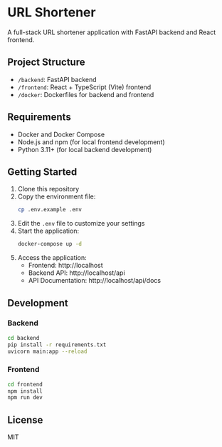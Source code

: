 # URL Shortener

A full-stack URL shortener application with FastAPI backend and React frontend.

## Project Structure

- `/backend`: FastAPI backend
- `/frontend`: React + TypeScript (Vite) frontend
- `/docker`: Dockerfiles for backend and frontend

## Requirements

- Docker and Docker Compose
- Node.js and npm (for local frontend development)
- Python 3.11+ (for local backend development)

## Getting Started

1. Clone this repository
2. Copy the environment file:
   ```bash
   cp .env.example .env
   ```
3. Edit the `.env` file to customize your settings
4. Start the application:
   ```bash
   docker-compose up -d
   ```
5. Access the application:
   - Frontend: http://localhost
   - Backend API: http://localhost/api
   - API Documentation: http://localhost/api/docs

## Development

### Backend

```bash
cd backend
pip install -r requirements.txt
uvicorn main:app --reload
```

### Frontend

```bash
cd frontend
npm install
npm run dev
```

## License

MIT

